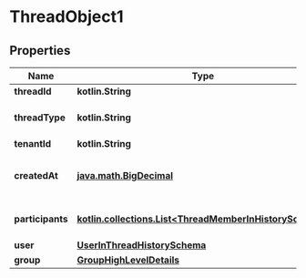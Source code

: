 
# ThreadObject1

## Properties
Name | Type | Description | Notes
------------ | ------------- | ------------- | -------------
**threadId** | **kotlin.String** | Thread ID |  [optional]
**threadType** | **kotlin.String** | Type of thread - single/group |  [optional]
**tenantId** | **kotlin.String** | Tenant ID |  [optional]
**createdAt** | [**java.math.BigDecimal**](java.math.BigDecimal.md) | Therad object creation time |  [optional]
**participants** | [**kotlin.collections.List&lt;ThreadMemberInHistorySchema&gt;**](ThreadMemberInHistorySchema.md) | array of read timestamps |  [optional]
**user** | [**UserInThreadHistorySchema**](UserInThreadHistorySchema.md) |  |  [optional]
**group** | [**GroupHighLevelDetails**](GroupHighLevelDetails.md) |  |  [optional]



